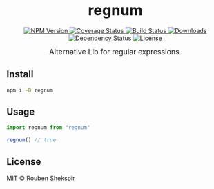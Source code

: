 <big><h1 align="center">regnum</h1></big>

<p align="center">
  <a href="https://npmjs.org/package/regnum">
    <img src="https://img.shields.io/npm/v/regnum.svg?style=flat-square"
         alt="NPM Version">
  </a>

  <a href="https://coveralls.io/r/flyCode-dev/regnum">
    <img src="https://img.shields.io/coveralls/flyCode-dev/regnum.svg?style=flat-square"
         alt="Coverage Status">
  </a>

  <a href="https://travis-ci.org/flyCode-dev/regnum">
    <img src="https://img.shields.io/travis/flyCode-dev/regnum.svg?style=flat-square"
         alt="Build Status">
  </a>

  <a href="https://npmjs.org/package/regnum">
    <img src="http://img.shields.io/npm/dm/regnum.svg?style=flat-square"
         alt="Downloads">
  </a>

  <a href="https://david-dm.org/flyCode-dev/regnum.svg">
    <img src="https://david-dm.org/flyCode-dev/regnum.svg?style=flat-square"
         alt="Dependency Status">
  </a>

  <a href="https://github.com/flyCode-dev/regnum/blob/master/LICENSE">
    <img src="https://img.shields.io/npm/l/regnum.svg?style=flat-square"
         alt="License">
  </a>
</p>

<p align="center"><big>
Alternative Lib for regular expressions.
</big></p>


## Install

```sh
npm i -D regnum
```

## Usage

```js
import regnum from "regnum"

regnum() // true
```

## License

MIT © [Rouben Shekspir](http://fly.co.de)

[npm-url]: https://npmjs.org/package/regnum
[npm-image]: https://img.shields.io/npm/v/regnum.svg?style=flat-square

[travis-url]: https://travis-ci.org/flyCode-dev/regnum
[travis-image]: https://img.shields.io/travis/flyCode-dev/regnum.svg?style=flat-square

[coveralls-url]: https://coveralls.io/r/flyCode-dev/regnum
[coveralls-image]: https://img.shields.io/coveralls/flyCode-dev/regnum.svg?style=flat-square

[depstat-url]: https://david-dm.org/flyCode-dev/regnum
[depstat-image]: https://david-dm.org/flyCode-dev/regnum.svg?style=flat-square

[download-badge]: http://img.shields.io/npm/dm/regnum.svg?style=flat-square
